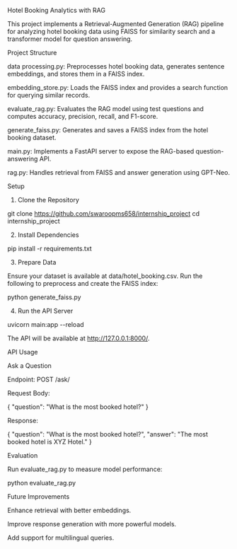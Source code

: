 Hotel Booking Analytics with RAG

This project implements a Retrieval-Augmented Generation (RAG) pipeline for analyzing hotel booking data using FAISS for similarity search and a transformer model for question answering.

Project Structure

data processing.py: Preprocesses hotel booking data, generates sentence embeddings, and stores them in a FAISS index.

embedding_store.py: Loads the FAISS index and provides a search function for querying similar records.

evaluate_rag.py: Evaluates the RAG model using test questions and computes accuracy, precision, recall, and F1-score.

generate_faiss.py: Generates and saves a FAISS index from the hotel booking dataset.

main.py: Implements a FastAPI server to expose the RAG-based question-answering API.

rag.py: Handles retrieval from FAISS and answer generation using GPT-Neo.

Setup

1. Clone the Repository

git clone https://github.com/swaroopms658/internship_project
cd internship_project

2. Install Dependencies

pip install -r requirements.txt

3. Prepare Data

Ensure your dataset is available at data/hotel_booking.csv. Run the following to preprocess and create the FAISS index:

python generate_faiss.py

4. Run the API Server

uvicorn main:app --reload

The API will be available at http://127.0.0.1:8000/.

API Usage

Ask a Question

Endpoint: POST /ask/

Request Body:

{
  "question": "What is the most booked hotel?"
}

Response:

{
  "question": "What is the most booked hotel?",
  "answer": "The most booked hotel is XYZ Hotel."
}

Evaluation

Run evaluate_rag.py to measure model performance:

python evaluate_rag.py

Future Improvements

Enhance retrieval with better embeddings.

Improve response generation with more powerful models.

Add support for multilingual queries.



